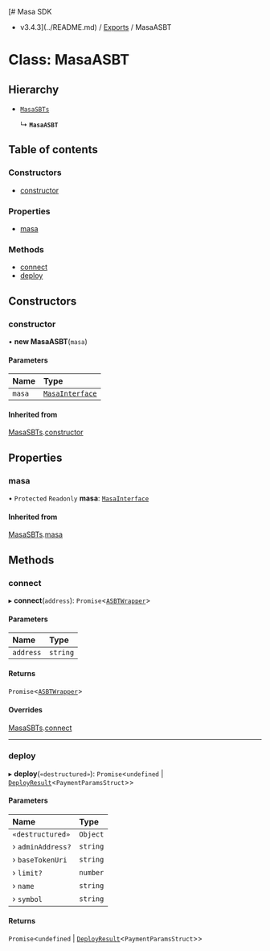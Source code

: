 [# Masa SDK
 - v3.4.3](../README.md) / [Exports](../modules.md) / MasaASBT

# Class: MasaASBT

## Hierarchy

- [`MasaSBTs`](MasaSBTs.md)

  ↳ **`MasaASBT`**

## Table of contents

### Constructors

- [constructor](MasaASBT.md#constructor)

### Properties

- [masa](MasaASBT.md#masa)

### Methods

- [connect](MasaASBT.md#connect)
- [deploy](MasaASBT.md#deploy)

## Constructors

### constructor

• **new MasaASBT**(`masa`)

#### Parameters

| Name | Type |
| :------ | :------ |
| `masa` | [`MasaInterface`](../interfaces/MasaInterface.md) |

#### Inherited from

[MasaSBTs](MasaSBTs.md).[constructor](MasaSBTs.md#constructor)

## Properties

### masa

• `Protected` `Readonly` **masa**: [`MasaInterface`](../interfaces/MasaInterface.md)

#### Inherited from

[MasaSBTs](MasaSBTs.md).[masa](MasaSBTs.md#masa)

## Methods

### connect

▸ **connect**(`address`): `Promise`<[`ASBTWrapper`](ASBTWrapper.md)\>

#### Parameters

| Name | Type |
| :------ | :------ |
| `address` | `string` |

#### Returns

`Promise`<[`ASBTWrapper`](ASBTWrapper.md)\>

#### Overrides

[MasaSBTs](MasaSBTs.md).[connect](MasaSBTs.md#connect)

___

### deploy

▸ **deploy**(`«destructured»`): `Promise`<`undefined` \| [`DeployResult`](../interfaces/DeployResult.md)<`PaymentParamsStruct`\>\>

#### Parameters

| Name | Type |
| :------ | :------ |
| `«destructured»` | `Object` |
| › `adminAddress?` | `string` |
| › `baseTokenUri` | `string` |
| › `limit?` | `number` |
| › `name` | `string` |
| › `symbol` | `string` |

#### Returns

`Promise`<`undefined` \| [`DeployResult`](../interfaces/DeployResult.md)<`PaymentParamsStruct`\>\>
